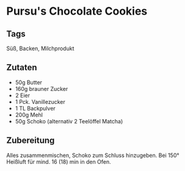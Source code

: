 # Pursu's Chocolate Cookies

## Tags

Süß, Backen, Milchprodukt

## Zutaten

- 50g Butter
- 160g brauner Zucker
- 2 Eier
- 1 Pck. Vanillezucker
- 1 TL Backpulver
- 200g Mehl
- 50g Schoko (alternativ 2 Teelöffel Matcha)

## Zubereitung

Alles zusammenmischen, Schoko zum Schluss hinzugeben.
Bei 150° Heißluft für mind. 16 (18) min in den Ofen.
